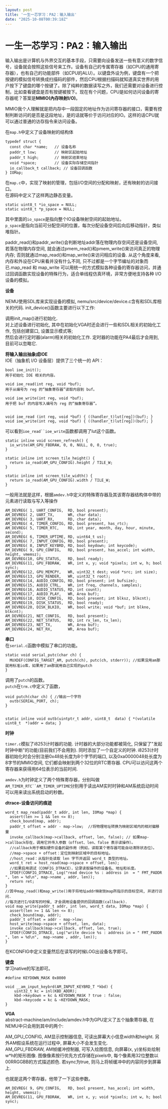 ```yaml
---
layout: post
title: '一生一芯学习：PA2：输入输出'
date: "2025-10-08T00:39:18Z"
---
```

一生一芯学习：PA2：输入输出
===============

输入输出是计算机与外界交互的基本手段，只需要向设备发送一些有意义的数字信号，设备就会按照这些信号来工作。设备有自己的专属寄存器（如CPU的通用寄存器），也有自己的功能部件（如CPU的ALU）。以键盘外设为例，键盘有一个把按键的模拟信号转换成扫描码的部件，然后CPU根据扫描码就知道真实世界的用户按下了键盘的哪个按键了。除了纯粹的数据读写之外，我们还需要对设备进行控制，比如查看键盘是否有按键被按下。现在有个问题，CPU是如何访问设备的寄存器呢？答案是**MMIO(內存映射I/O)**。

MMIO我个人理解就是把内存中一段固定的地址作为访问寄存器的接口，需要有控制判断访问的是否是这段地址，是的话就等价于访问对应的IO。这样的话CPU就可以通过普通的访存指令来访问设备。

在`map.h`中定义了设备映射的结构体

    typedef struct {
      const char *name;   // 设备名称
      paddr_t low;        // 映射区起始地址
      paddr_t high;       // 映射区结束地址
      void *space;        // 设备实际存储空间指针
      io_callback_t callback; // 设备回调函数
    } IOMap;
    

在`map.c`中，实现了映射的管理，包括I/O空间的分配和映射，还有映射的访问接口。  
在源码中定义了这样两边静态变量。

    static uint8_t *io_space = NULL;
    static uint8_t *p_space = NULL;
    

其中里面的`io_space`是指向整个IO设备映射空间的起始地址。  
`p_space`是指向当前可分配空间的位置，每次分配设备空间后向后移动指针，类似堆指针。

paddr\_read()和paddr\_write()会判断地址addr落在物理内存空间还是设备空间, 若落在物理内存空间, 就会通过pmem\_read()和pmem\_write()来访问真正的物理内存; 否则就通过map\_read()和map\_write()来访问相应的设备. 从这个角度来看, 内存和外设在CPU来看并没有什么不同, 只不过都是一个字节编址的对象而已.map\_read 和 map\_write 可以用统一的方式模拟各种设备的寄存器访问，并通过回调函数实现设备的特殊行为，适合单线程仿真环境，非常方便地支持各种 I/O 设备的模拟。

**设备**

NEMU使用SDL库来实现设备的模拟, nemu/src/device/device.c含有和SDL库相关的代码. init\_device()函数主要进行以下工作:

调用init\_map()进行初始化.  
对上述设备进行初始化, 其中在初始化VGA时还会进行一些和SDL相关的初始化工作, 包括创建窗口, 设置显示模式等;  
然后会进行定时器(alarm)相关的初始化工作. 定时器的功能在PA4最后才会用到, 目前可以忽略它.

**将输入输出抽象成IOE**  
IOE（抽象机 I/O 设备层）提供了三个统一的 API：

    bool ioe_init();
    用于初始化 IOE 相关的内容。
    
    void ioe_read(int reg, void *buf);
    用于从编号为 reg 的“抽象寄存器”读取内容到 buf。
    
    void ioe_write(int reg, void *buf);
    用于把 buf 的内容写入编号为 reg 的“抽象寄存器”。
    

    void ioe_read (int reg, void *buf) { ((handler_t)lut[reg])(buf); }
    void ioe_write(int reg, void *buf) { ((handler_t)lut[reg])(buf); }
    

可以看到`ioe_read``ioe_write`函数都调用了lut这个函数。

    static inline void screen_refresh() {
      io_write(AM_GPU_FBDRAW, 0, 0, NULL, 0, 0, true);
    }
    
    static inline int screen_tile_height() {
      return io_read(AM_GPU_CONFIG).height / TILE_W;
    }
    
    static inline int screen_tile_width() {
      return io_read(AM_GPU_CONFIG).width / TILE_W;
    }
    

一般用法就是这样，根据`amdev.h`中定义的特殊寄存器及其该寄存器结构体中带的元素进行读取与写入等操作

    AM_DEVREG( 1, UART_CONFIG,  RD, bool present);
    AM_DEVREG( 2, UART_TX,      WR, char data);
    AM_DEVREG( 3, UART_RX,      RD, char data);
    AM_DEVREG( 4, TIMER_CONFIG, RD, bool present, has_rtc);
    AM_DEVREG( 5, TIMER_RTC,    RD, int year, month, day, hour, minute, second);
    AM_DEVREG( 6, TIMER_UPTIME, RD, uint64_t us);
    AM_DEVREG( 7, INPUT_CONFIG, RD, bool present);
    AM_DEVREG( 8, INPUT_KEYBRD, RD, bool keydown; int keycode);
    AM_DEVREG( 9, GPU_CONFIG,   RD, bool present, has_accel; int width, height, vmemsz);
    AM_DEVREG(10, GPU_STATUS,   RD, bool ready);
    AM_DEVREG(11, GPU_FBDRAW,   WR, int x, y; void *pixels; int w, h; bool sync);
    AM_DEVREG(12, GPU_MEMCPY,   WR, uint32_t dest; void *src; int size);
    AM_DEVREG(13, GPU_RENDER,   WR, uint32_t root);
    AM_DEVREG(14, AUDIO_CONFIG, RD, bool present; int bufsize);
    AM_DEVREG(15, AUDIO_CTRL,   WR, int freq, channels, samples);
    AM_DEVREG(16, AUDIO_STATUS, RD, int count);
    AM_DEVREG(17, AUDIO_PLAY,   WR, Area buf);
    AM_DEVREG(18, DISK_CONFIG,  RD, bool present; int blksz, blkcnt);
    AM_DEVREG(19, DISK_STATUS,  RD, bool ready);
    AM_DEVREG(20, DISK_BLKIO,   WR, bool write; void *buf; int blkno, blkcnt);
    AM_DEVREG(21, NET_CONFIG,   RD, bool present);
    AM_DEVREG(22, NET_STATUS,   RD, int rx_len, tx_len);
    AM_DEVREG(23, NET_TX,       WR, Area buf);
    AM_DEVREG(24, NET_RX,       WR, Area buf);
    

**串口**  
在`serial.c`函数中模拟了串口的功能。

    static void serial_putc(char ch) {
      MUXDEF(CONFIG_TARGET_AM, putch(ch), putc(ch, stderr)); //如果没用am那就用标准io库，如果用了am那就用自己实现的putch
    }
    

调用了`putch`的函数。  
`putch`在`trm.c`中定义了函数，

    void putch(char ch) { //输出一个字符
      outb(SERIAL_PORT, ch);
    }
    

    static inline void outb(uintptr_t addr, uint8_t  data) { *(volatile uint8_t  *)addr = data; }
    

**时钟**

`timer.c`模拟了i8253计时器的功能. 计时器的大部分功能都被简化, 只保留了"发起时钟中断"的功能(目前我们不会用到). 同时添加了一个自定义的时钟. i8253计时器初始化时会分别注册0x48处长度为8个字节的端口, 以及0xa0000048处长度为8字节的MMIO空间, 它们都会映射到两个32位的RTC寄存器. CPU可以访问这两个寄存器来获得用64位表示的当前时间.

`amdev.h`为时钟定义了两个特殊寄存器，分别叫做`AM_TIMER_RTC``AM_TIMER_UPTIME`分别用于读出AM实时时钟和AM系统启动时间可以用来读出系统启动的秒数。

**dtrace-设备访问的痕迹**

    word_t map_read(paddr_t addr, int len, IOMap *map) {
      assert(len >= 1 && len <= 8);
      check_bound(map, addr);
      paddr_t offset = addr - map->low;  //将物理地址转换为映射区域内的相对偏移量
      invoke_callback(map->callback, offset, len, false); // 如果map->callback存在，调用它并传入参数（offset、len、false 表示读操作）。
      //callback用于模拟硬件设备的副作用（例如，读取某个寄存器可能自动清除状态位）。
      //map->space + offset：定位到映射区域中的目标地址。
      //host_read：从指针处读取 len 字节并返回 word_t 类型的地址。
      word_t ret = host_read(map->space + offset, len);
      //如果启用调试（CONFIG_DTRACE），记录读取操作的设备名、地址和长度。
      IFDEF(CONFIG_DTRACE, Log("read device %s : address in  = " FMT_PADDR ", len = %d\n", map->name , addr, len));
      return ret;
    }
    //其中map_read()和map_write()用于将地址addr映射到map所指示的目标空间, 并进行访问. 
    //每次进行I/O读写的时候, 才会调用设备提供的回调函数(callback).
    void map_write(paddr_t addr, int len, word_t data, IOMap *map) {
      assert(len >= 1 && len <= 8);
      check_bound(map, addr);
      paddr_t offset = addr - map->low;
      host_write(map->space + offset, len, data);
      invoke_callback(map->callback, offset, len, true);
      IFDEF(CONFIG_DTRACE, Log("write device %s : address in = " FMT_PADDR ", len = %d\n",  map->name , addr, len));
    }
    

在KCONFIG中定义变量然后在读写的时候LOG出设备名字即可。

**键盘**  
学习native的写法即可。

    #define KEYDOWN_MASK 0x8000
    
    void __am_input_keybrd(AM_INPUT_KEYBRD_T *kbd) {
        uint32_t kc = inl(KBD_ADDR);
        kbd->keydown = kc & KEYDOWN_MASK ? true : false;
        kbd->keycode = kc & ~KEYDOWN_MASK;
    }
    

**VGA**  
abstract-machine/am/include/amdev.h中为GPU定义了五个抽象寄存器, 在NEMU中只会用到其中的两个:

AM\_GPU\_CONFIG, AM显示控制器信息, 可读出屏幕大小信息width和height. 另外AM假设系统在运行过程中, 屏幕大小不会发生变化.  
AM\_GPU\_FBDRAW, AM帧缓冲控制器, 可写入绘图信息, 向屏幕(x, y)坐标处绘制w\*h的矩形图像. 图像像素按行优先方式存储在pixels中, 每个像素用32位整数以00RRGGBB的方式描述颜色. 若sync为true, 则马上将帧缓冲中的内容同步到屏幕上.

也就是这两个寄存器，他带了一下这些参数。

    AM_DEVREG( 9, GPU_CONFIG,   RD, bool present, has_accel; int width, height, vmemsz);
    AM_DEVREG(11, GPU_FBDRAW,   WR, int x, y; void *pixels; int w, h; bool sync);